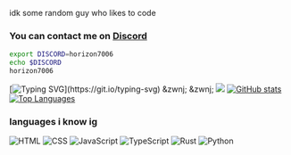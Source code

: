 idk some random guy who likes to code
<h3 align="left">
  You can contact me on <a href='discord.com/users/1331688031593173094'>Discord</a> 
</h3>

```bash
export DISCORD=horizon7006
echo $DISCORD
horizon7006
```
[![Typing SVG](https://readme-typing-svg.herokuapp.com?size=30&lines=I+love+torturing+myself.)](https://git.io/typing-svg)
&zwnj; 
&zwnj; 
![](https://komarev.com/ghpvc/?username=horizon7006)
[![GitHub stats](https://github-readme-stats.vercel.app/api?username=horizon7006)](https://github.com/horizon7006)
[![Top Languages](https://github-readme-stats.vercel.app/api/top-langs/?username=horizon7006&layout=compact&theme=radical)](https://github.com/horizon7006)

### languages i know ig

![HTML](https://img.shields.io/badge/-HTML-E34F26?style=flat&logo=html5&logoColor=white)
![CSS](https://img.shields.io/badge/-CSS-1572B6?style=flat&logo=css&logoColor=white)
![JavaScript](https://img.shields.io/badge/-JavaScript-F7DF1E?style=flat&logo=javascript&logoColor=black)
![TypeScript](https://shields.io/badge/TypeScript-3178C6?logo=TypeScript&logoColor=FFF&style=flat)
![Rust](https://img.shields.io/badge/-Rust-000000?style=flat&logo=rust&logoColor=white)
![Python](https://img.shields.io/badge/-Python-3776AB?style=flat&logo=python&logoColor=white)
